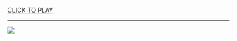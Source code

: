 
<a href="https://premium76.site?title=slope_unblock_games&ref=13M">CLICK TO PLAY</a></h3>
<hr>

<a href="https://premium76.site?title=slope_unblock_games&ref=13M"><img src="https://clearcache.store/games.png"></a>


